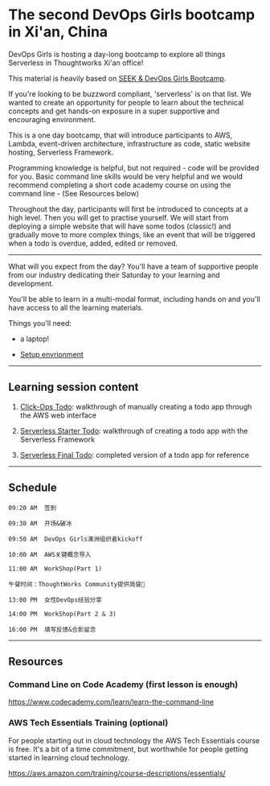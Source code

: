 # The second DevOps Girls bootcamp in Xi'an, China

DevOps Girls is hosting a day-long bootcamp to explore all things Serverless 
in Thoughtworks Xi'an office!

This material is heavily based on [SEEK & DevOps Girls Bootcamp](https://github.com/DevOps-Girls/DevOps-Girls-Bootcamp-4).

If you're looking to be buzzword compliant, 'serverless' is on that list. We
wanted to create an opportunity for people to learn about the technical concepts
and get hands-on exposure in a super supportive and encouraging environment.

This is a one day bootcamp, that will introduce participants to AWS, Lambda,
event-driven architecture, infrastructure as code, static website hosting,
Serverless Framework.

Programming knowledge is helpful, but not required - code will be provided for
you. Basic command line skills would be very helpful and we would recommend
completing a short code academy course on using the command line - (See
Resources below)

Throughout the day, participants will first be introduced to concepts at a high
level. Then you will get to practise yourself. We will start from deploying a
simple website that will have some todos (classic!) and gradually move to more
complex things, like an event that will be triggered when a todo is overdue,
added, edited or removed.

---

What will you expect from the day? You'll have a team of supportive people from
our industry dedicating their Saturday to your learning and development.

You'll be able to learn in a multi-modal format, including hands on and you'll
have access to all the learning materials.

Things you'll need:

- a laptop!

- [Setup envrionment](guideline/set-up-environment-in-windows.md)

---

## Learning session content

1. [Click-Ops Todo](clickops-todo): walkthrough of manually creating a todo app
   through the AWS web interface

1. [Serverless Starter Todo](serverless-starter-todo): walkthrough of creating a
   todo app with the Serverless Framework

1. [Serverless Final Todo](serverless-final-todo): completed version of a todo
   app for reference
   
---
## Schedule

```plaintext
09:20 AM  签到

09:30 AM  开场&破冰

09:50 AM  DevOps Girls澳洲组织者kickoff

10:00 AM  AWS关键概念导入

11:00 AM  WorkShop(Part 1)

午餐时间：ThoughtWorks Community提供简餐🍱

13:00 PM  女性DevOps经验分享

14:00 PM  WorkShop(Part 2 & 3)

16:00 PM  填写反馈&合影留念
```
---
## Resources

### Command Line on Code Academy (first lesson is enough)

<https://www.codecademy.com/learn/learn-the-command-line>

### AWS Tech Essentials Training (optional)

For people starting out in cloud technology the AWS Tech Essentials course is
free. It's a bit of a time commitment, but worthwhile for people getting
started in learning cloud technology.

<https://aws.amazon.com/training/course-descriptions/essentials/>
